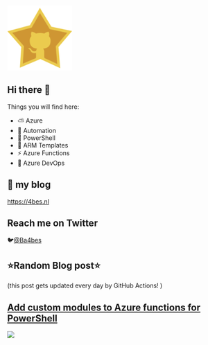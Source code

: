 ![Github Star](Assets/github-stars-logo_Color.png)

## Hi there 👋

Things you will find here:
- ⛅ Azure
- 🚗 Automation
- 🐚 PowerShell
- 💪 ARM Templates
- ⚡ Azure Functions
- 🚀 Azure DevOps


## 📝 my blog
<https://4bes.nl>

## Reach me on Twitter
🐦[@Ba4bes](https://twitter.com/Ba4bes)

<!---
- 🔭 I’m currently working on ...
- 🌱 I’m currently learning ...
- 👯 I’m looking to collaborate on ...
- 🤔 I’m looking for help with ...
- 💬 Ask me about ...
- 📫 How to reach me: ...
- 😄 Pronouns: ...
- ⚡ Fun fact: I have a standard poodle 🐩

-->

## ⭐Random Blog post⭐

(this post gets updated every day by GitHub Actions! )

<!-- Link -->
## [Add custom modules to Azure functions for PowerShell](https://4bes.nl/2021/07/11/add-custom-modules-to-azure-functions-for-powershell/)

<a href="https://4bes.nl/2021/07/11/add-custom-modules-to-azure-functions-for-powershell/"><img src="https://4bes.nl/2018/10/16/script-download-and-install-powershell-core/" height="250px"></a>

